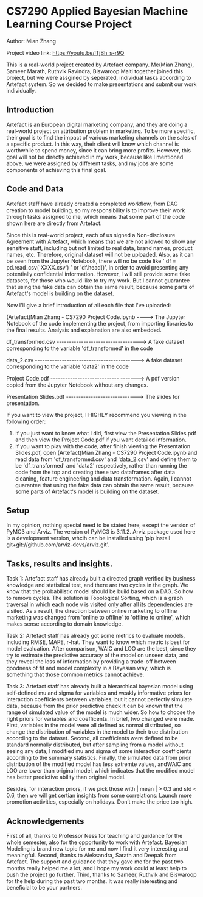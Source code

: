 # CS7290 Applied Bayesian Machine Learning Course Project

Author: Mian Zhang

Project video link: https://youtu.be/lTjBh_s-r9Q

This is a real-world project created by Artefact company. Me(Mian Zhang), Sameer Marath, Ruthvik Ravindra, Biswaroop Maiti together joined this project, but we were assgined by seperated, individual tasks according to Artefact system. So we decided to make presentations and submit our work individually.

## Introduction

Artefact is an European digital marketing company, and they are doing a real-world project on attribution problem in marketing. To be more specific, their goal is to find the impact of various marketing channels on the sales of a specific product. In this way, their client will know which channel is worthwhile to spend money, since it can bring more profits. However, this goal will not be directly achieved in my work, because like I mentioned above, we were assigned by different tasks, and my jobs are some components of achieving this final goal.

## Code and Data

Artefact staff have already created a completed workflow, from DAG creation to model building, so my responsibility is to improve their work through tasks assigned to me, which means that some part of the code shown here are directly from Artefact. 

Since this is real-world project, each of us signed a Non-disclosure Agreement with Artefact, which means that we are not allowed to show any sensitive stuff, including but not limited to real data, brand names, product names, etc. Therefore, original dataset will not be uploaded. Also, as it can be seen from the Jupyter Notebook, there will no be code like ' df = pd.read_csv('XXXX.csv') ' or 'df.head()', in order to avoid presenting any potentially confidential information. However, I will still provide some fake datasets, for those who would like to try my work. But I cannot guarantee that using the fake data can obtain the same result, because some parts of Artefact's model is building on the dataset.

Now I'll give a brief introduction of all each file that I've uploaded:

(Artefact)Mian Zhang - CS7290 Project Code.ipynb ----> The Jupyter Notebook of the code implementing the project, from importing libraries to the final results. Analysis and explanation are also embedded. 

df_transformed.csv ----------------------------------> A fake dataset corresponding to the variable 'df_transformed' in the code

data_2.csv ------------------------------------------> A fake dataset corresponding to the variable 'data2' in the code

Project Code.pdf ---------------------------- -------> A pdf version copied from the Jupyter Notebook without any changes.

Presentation Slides.pdf -----------------------------> The slides for presentation.

If you want to view the project, I HIGHLY recommend you viewing in the following order:

1. If you just want to know what I did, first view the Presentation Slides.pdf and then view the Project Code.pdf if you want detailed information.
2. If you want to play with the code, after finish viewing the Presentation Slides.pdf, open (Artefact)Mian Zhang - CS7290 Project Code.ipynb and read data from 'df_transformed.csv' and 'data_2.csv' and define them to be 'df_transformed' and 'data2' respectively, rather than running the code from the top and creating these two dataframes after data cleaning, feature engineering and data transformation. Again, I cannot guarantee that using the fake data can obtain the same result, because some parts of Artefact's model is building on the dataset. 

## Setup

In my opinion, nothing special need to be stated here, except the version of PyMC3 and Arviz. The version of PyMC3 is 3.11.2. Arviz package used here is a development version, whcih can be installed using 'pip install git+git://github.com/arviz-devs/arviz.git'.

## Tasks, results and insights.

Task 1: Artefact staff has already built a directed graph verified by business knowledge and statistical test, and there are two cycles in the graph. We know that the probabilistic model should be build based on a DAG. So how to remove cycles. The solution is Topological Sorting, which is a graph traversal in which each node v is visited only after all its dependencies are visited. As a result, the direction between online marketing to offline marketing was changed from 'online to offline' to 'offline to online', which makes sense according to domain knowledge.

Task 2: Artefact staff has already got some metrics to evaluate models, including RMSE, MAPE, r-hat. They want to know which metric is best for model evaluation. After comparison, WAIC and LOO are the best, since they try to estimate the predictive accuracy of the model on unseen data, and they reveal the loss of information by providing a trade-off between goodness of fit and model complexity in a Bayesian way, which is something that those common metrics cannot achieve.

Task 3: Artefact staff has already built a hierarchical bayesian model using self-defined mu and sigma for variables and weakly informative priors for interaction coefficients between variables, but it cannot perfectly simulate data, because from the prior predictive check it can be known that the range of simulated value of the model is much wider. So how to choose the right priors for variables and coefficents. In brief, two changed were made. First,  variables in the model were all defined as normal distributed, so change the distribution of variables in the model to their true distribution according to the dataset. Second, all coefficients were defined to be standard normally distributed, but after sampling from a model without seeing any data, I modified mu and sigma of some interaction coefficients according to the summary statistics. Finally, the simulated data from prior distribution of the modified model has less extremte values, andWAIC and LOO are lower than original model, which indicates that the modified model has better predictive ability than original model.

Besides, for interaction priors, if we pick those with | mean | > 0.3 and std < 0.6, then we will get certian insights from some correlations: Launch more promotion activities, especially on holidays. Don’t make the price too high.

## Acknowledgements

First of all, thanks to Professor Ness for teaching and guidance for the whole semester, also for the opportunity to work with Artefact. Bayesian Modeling is brand new topic for me and now I find it very interesting and meaningful. Second, thanks to Aleksandra, Sarath and Deepak from Artefact. The support and guidance that they gave me for the past two months really helped me a lot, and I hope my work could at least help to push the project go further. Third, thanks to Sameer, Ruthvik and Biswaroop for the help during the past two months. It was really interesting and beneficial to be your partners.

